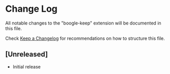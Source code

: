 # Change Log

All notable changes to the "boogle-keep" extension will be documented in this file.

Check [Keep a Changelog](http://keepachangelog.com/) for recommendations on how to structure this file.

## [Unreleased]

- Initial release